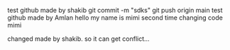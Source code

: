 test github made by shakib
git commit -m "sdks" 
git push origin main 
test github made by Amlan
hello my name is mimi
second time changing code mimi


changed made by shakib. so it can get conflict...